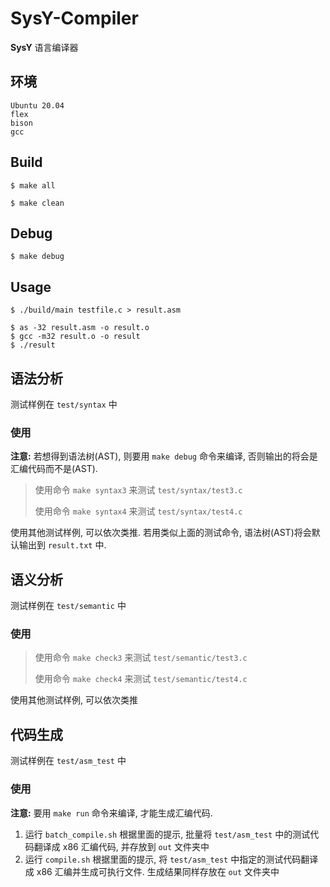 # SysY-Compiler

**SysY** 语言编译器

## 环境

```shell
Ubuntu 20.04
flex
bison
gcc
```

## Build

```shell
$ make all

$ make clean
```

## Debug

```shell
$ make debug
```

## Usage

```shell
$ ./build/main testfile.c > result.asm

$ as -32 result.asm -o result.o
$ gcc -m32 result.o -o result
$ ./result
```

## 语法分析

测试样例在 `test/syntax` 中

### 使用

**注意:** 若想得到语法树(AST), 则要用 `make debug` 命令来编译, 否则输出的将会是汇编代码而不是(AST). 

> 使用命令 `make syntax3` 来测试 `test/syntax/test3.c`
> 
> 使用命令 `make syntax4` 来测试 `test/syntax/test4.c`

使用其他测试样例, 可以依次类推. 若用类似上面的测试命令, 语法树(AST)将会默认输出到 `result.txt` 中. 

## 语义分析

测试样例在 `test/semantic` 中

### 使用

> 使用命令 `make check3` 来测试 `test/semantic/test3.c`
>
> 使用命令 `make check4` 来测试 `test/semantic/test4.c`

使用其他测试样例, 可以依次类推

## 代码生成

测试样例在 `test/asm_test` 中

### 使用

**注意:** 要用 `make run` 命令来编译, 才能生成汇编代码. 

1. 运行 `batch_compile.sh` 根据里面的提示, 批量将 `test/asm_test` 中的测试代码翻译成 x86 汇编代码, 并存放到 `out` 文件夹中
2. 运行 `compile.sh` 根据里面的提示, 将 `test/asm_test` 中指定的测试代码翻译成 x86 汇编并生成可执行文件. 生成结果同样存放在 `out` 文件夹中
